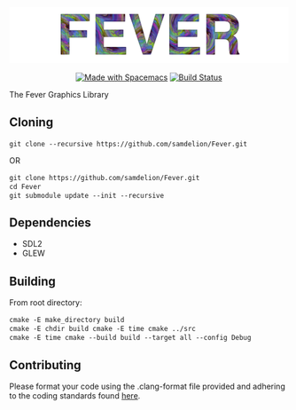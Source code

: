 <a name="top"></a>

<p align="center"><img src="docs/banner.png" alt="Fever"/></p>
<p align="center">
<a href="http://spacemacs.org"><img src="https://cdn.rawgit.com/syl20bnr/spacemacs/442d025779da2f62fc86c2082703697714db6514/assets/spacemacs-badge.svg" alt="Made with Spacemacs"></a>
<a href="https://travis-ci.com/sevanspowell/Fever"><img src="https://travis-ci.com/sevanspowell/Fever.svg?token=JnRKqMsbJh9FxmkLU49o&branch=master" alt="Build Status"></a>
</p>

The Fever Graphics Library

## Cloning

```
git clone --recursive https://github.com/samdelion/Fever.git
```
OR
```
git clone https://github.com/samdelion/Fever.git
cd Fever
git submodule update --init --recursive
```

## Dependencies

- SDL2
- GLEW

## Building

From root directory:

```
cmake -E make_directory build
cmake -E chdir build cmake -E time cmake ../src
cmake -E time cmake --build build --target all --config Debug
```

## Contributing

Please format your code using the .clang-format file provided and adhering to
the coding standards found [here](http://llvm.org/docs/CodingStandards.html).
